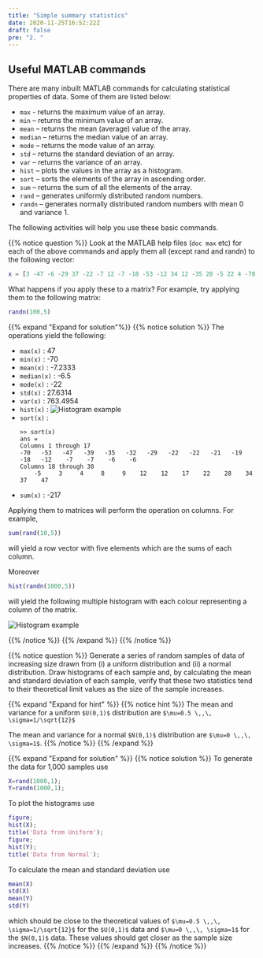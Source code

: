 ```yaml
---
title: "Simple summary statistics"
date: 2020-11-25T16:52:22Z
draft: false
pre: "2. "
---
```


## Useful MATLAB commands

There are many inbuilt MATLAB commands for calculating statistical properties of data.
Some of them are listed below:

- `max` - returns the maximum value of an array.
- `min` – returns the minimum value of an array.
- `mean` – returns the mean (average) value of the array.
- `median` – returns the median value of an array.
- `mode` – returns the mode value of an array.
- `std` – returns the standard deviation of an array.
- `var` – returns the variance of an array.
- `hist` – plots the values in the array as a histogram.
- `sort` – sorts the elements of the array in ascending order.
- `sum` – returns the sum of all the elements of the array.
- `rand` – generates uniformly distributed random numbers.
- `randn` – generates normally distributed random numbers with mean 0 and variance 1.

The following activities will help you use these basic commands.

{{% notice question %}}
Look at the MATLAB help files (`doc max` etc) for each of the above commands and apply them all (except rand and randn) to the following vector:

```matlab
x = [3 -47 -6 -29 37 -22 -7 12 -7 -18 -53 -12 34 12 -35 28 -5 22 4 -70 -32 47 -6 -19 8 17 -22 9 -39 -21];
```

What happens if you apply these to a matrix?
For example, try applying them to the following matrix:

```matlab
randn(100,5)
```

{{% expand "Expand for solution"%}}
{{% notice solution %}}
The operations yield the following:


- `max(x)` : 47
- `min(x)` : -70
- `mean(x)` : -7.2333
- `median(x)` : -6.5
- `mode(x)` : -22
- `std(x)` : 27.6314
- `var(x)` : 763.4954
- `hist(x)` : ![Histogram example](/ScientificComputingInMatlab/images/unit_02/2_02_1.svg?classes=matlab-screenshot-40)
- `sort(x)` :
    ```plaintext
    >> sort(x)
    ans =
    Columns 1 through 17
    -70   -53   -47   -39   -35   -32   -29   -22   -22   -21   -19   -18   -12    -7    -7    -6    -6
    Columns 18 through 30
        -5     3     4     8     9    12    12    17    22    28    34    37    47
    ```
- `sum(x)` : -217 

Applying them to matrices will perform the operation on columns.
For example, 

```matlab
sum(rand(10,5))
```

will yield a row vector with five elements which are the sums of each column.

Moreover

```matlab
hist(randn(1000,5))
```

will yield the following multiple histogram with each colour representing a column of the matrix. 

![Histogram example](/ScientificComputingInMatlab/images/unit_02/2_02_2.svg?classes=matlab-screenshot-40)

{{% /notice %}}
{{% /expand %}}
{{% /notice %}}


{{% notice question %}}
Generate a series of random samples of data of increasing size drawn from (i) a uniform distribution and (ii) a normal distribution.
Draw histograms of each sample and, by calculating the mean and standard deviation of each sample, verify that these two statistics tend to their theoretical limit values as the size of the sample increases.

{{% expand "Expand for hint" %}}
{{% notice hint %}}
The mean and variance for a uniform `$U(0,1)$` distribution are `$\mu=0.5 \,,\, \sigma=1/\sqrt{12}$`

The mean and variance for a normal `$N(0,1)$` distribution are `$\mu=0 \,,\, \sigma=1$`.
{{% /notice %}}
{{% /expand %}}

{{% expand "Expand for solution" %}}
{{% notice solution %}}
To generate the data for 1,000 samples use

```matlab
X=rand(1000,1);
Y=randn(1000,1); 
```

To plot the histograms use

```matlab
figure;
hist(X);
title('Data from Uniform');
figure;
hist(Y);
title('Data from Normal');
```

To calculate the mean and standard deviation use 

```matlab
mean(X)
std(X)
mean(Y)
std(Y)
```

which should be close to the theoretical values of `$\mu=0.5 \,,\, \sigma=1/\sqrt{12}$` for the `$U(0,1)$` data and `$\mu=0 \,,\, \sigma=1$` for the `$N(0,1)$` data.
These values should get closer as the sample size increases.
{{% /notice %}}
{{% /expand %}}
{{% /notice %}}
